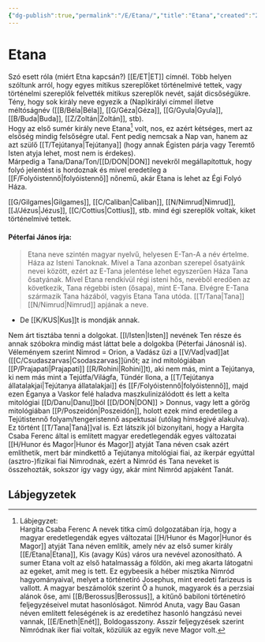 ```yaml
---
{"dg-publish":true,"permalink":"/E/Etana/","title":"Etana","created":"2023-10-23T02:55","updated":"2024-10-25T17:21"}
---
```



# Etana

Szó esett róla (miért Etna kapcsán?) [[E/ET\|ET]] címnél. Több helyen szóltunk arról, hogy egyes mitikus szereplőket történelmivé tettek, vagy történelmi szereplők felvették mitikus szereplők nevét, saját dicsőségükre. Tény, hogy sok király neve egyezik a (Nap)királyi címmel illetve méltóságnév ([[B/Béla\|Béla]], [[G/Géza\|Géza]], [[G/Gyula\|Gyula]], [[B/Buda\|Buda]], [[Z/Zoltán\|Zoltán]], stb).  
Hogy az első sumér király neve Etana[^1] volt, nos, ez azért kétséges, mert az elsőség mindig felsőségre utal. Fent pedig nemcsak a Nap van, hanem az azt szülő [[T/Tejútanya\|Tejútanya]] (hogy annak Égisten párja vagy Teremtő Isten atyja lehet, most nem is érdekes).  
Márpedig a Tana/Dana/Ton/[[D/DON\|DON]] nevekről megállapítottuk, hogy folyó jelentést is hordoznak és mivel eredetileg a [[F/Folyóistennő\|folyóistennő]] nőnemű, akár Etana is lehet az Égi Folyó Háza.  

[[G/Gilgames\|Gilgames]], [[C/Caliban\|Caliban]], [[N/Nimrud\|Nimrud]], [[J/Jézus\|Jézus]], [[C/Cottius\|Cottius]], stb. mind égi szereplők voltak, kiket történelmivé tettek.  

#### Péterfai János írja:

> Etana neve szintén magyar nyelvű, helyesen E-Tan-A a név értelme. Háza az Isteni Tanoknak. Mivel a Tana azonban szerepel ősatyáink nevei között, ezért az E-Tana jelentése lehet egyszerűen Háza Tana ősatyának. Mivel Etana rendkívül régi isteni hős, nevéből eredően az következik, Tana régebbi isten (ősapa), mint E-Tana. Elvégre E-Tana származik Tana házából, vagyis Etana Tana utóda. [[T/Tana\|Tana]] [[N/Nimrud\|Nimrud]] apjának a neve.  
- De [[K/KUS\|Kus]]t is mondják annak.  

Nem árt tisztába tenni a dolgokat. [[I/Isten\|Isten]] nevének Ten része és annak szóbokra mindig mást láttat bele a dolgokba (Péterfai Jánosnál is). Véleményem szerint Nimrod = Orion, a Vadász űzi a [[V/Vad\|vad]]at ([[C/Csudaszarvas\|Csodaszarvas]]ünőt; az ind mitológiában [[P/Prajapati\|Prajapati]] [[R/Rohini\|Rohini]]t), aki nem más, mint a Tejútanya, ki nem más mint a Tejútfa/Világfa, Tündér Ilona, a [[T/Tejútanya állatalakjai\|Tejútanya állatalakjai]] és [[F/Folyóistennő\|folyóistennő]], majd ezen Éganya a Vaskor felé haladva maszkulinizálódott és lett a kelta mitológiai [[D/Danu\|Danu]]ból [[D/DON\|DON]] > Donnus, vagy lett a görög mitológiában [[P/Poszeidón\|Poszeidón]], holott ezek mind eredetileg a Tejútistennő folyam/tengeristennő aspektusai (utólag hímségivé alakulva). Ez történt [[T/Tana\|Taná]]val is. Ezt látszik jól bizonyítani, hogy a Hargita Csaba Ferenc által is említett magyar eredetlegendák egyes változatai [[H/Hunor és Magor\|Hunor és Magor]] atyját Tana néven csak azért említhetik, mert bár mindkettő a Tejútanya mitológiai fiai, az ikerpár egyúttal (asztro-)fizikai fiai Nimrodnak, ezért a Nimród és Tana neveket is összehozták, sokszor így vagy úgy, akár mint Nimród apjaként Tanát.  

## Lábjegyzetek

[^1]: Lábjegyzet:  
Hargita Csaba Ferenc A nevek titka című dolgozatában írja, hogy a magyar eredetlegendák egyes változatai [[H/Hunor és Magor\|Hunor és Magor]] atyját Tana néven említik, amely név az első sumer király [[E/Etana\|Etana]], Kis (avagy Kús) város ura nevével azonosítható. A sumer Etana volt az első hatalmasság a földön, aki meg akarta látogatni az egeket, amit meg is tett. Ez egybeesik a héber misztika Nimród hagyományaival, melyet a történetíró Josephus, mint eredeti farizeus is vallott. A magyar beszámolók szerint Ő a hunok, magyarok és a perzsiai alánok őse, ami [[B/Berossus\|Berossus]], a kitűnő babiloni történetíró feljegyzéseivel mutat hasonlóságot. Nimród Anuta, vagy Bau Gasan néven említett feleségének is az eredetihez hasonló hangzású nevei vannak, [[E/Eneth\|Enét]], Boldogasszony. Asszír feljegyzések szerint Nimródnak iker fiai voltak, közülük az egyik neve Magor volt.  